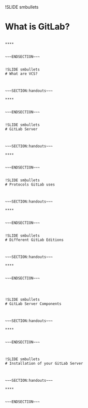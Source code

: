 !SLIDE smbullets
# What is GitLab?



~~~SECTION:handouts~~~

****


~~~ENDSECTION~~~


!SLIDE smbullets
# What are VCS?



~~~SECTION:handouts~~~

****


~~~ENDSECTION~~~


!SLIDE smbullets
# GitLab Server



~~~SECTION:handouts~~~

****


~~~ENDSECTION~~~


!SLIDE smbullets
# Protocols GitLab uses



~~~SECTION:handouts~~~

****


~~~ENDSECTION~~~


!SLIDE smbullets
# Different GitLab Editions



~~~SECTION:handouts~~~

****


~~~ENDSECTION~~~




!SLIDE smbullets
# GitLab Server Components



~~~SECTION:handouts~~~

****


~~~ENDSECTION~~~



!SLIDE smbullets
# Installation of your GitLab Server



~~~SECTION:handouts~~~

****


~~~ENDSECTION~~~
